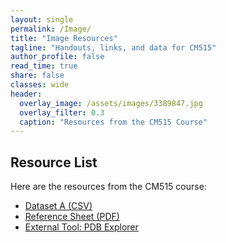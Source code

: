 ```yaml
---
layout: single
permalink: /Image/
title: "Image Resources"
tagline: "Handouts, links, and data for CM515"
author_profile: false
read_time: true
share: false
classes: wide
header:
  overlay_image: /assets/images/3389847.jpg
  overlay_filter: 0.3
  caption: "Resources from the CM515 Course"
---
```


## Resource List

Here are the resources from the CM515 course:

- [Dataset A (CSV)](/resources/files/dataset_a.csv)
- [Reference Sheet (PDF)](/resources/files/ref_sheet.pdf)
- [External Tool: PDB Explorer](https://www.rcsb.org/)
